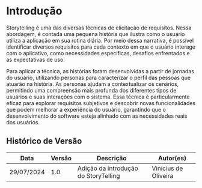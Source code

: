 # Introdução

Storytelling é uma das diversas técnicas de elicitação de requisitos. Nessa abordagem, é contada uma pequena história que ilustra como o usuário utiliza a aplicação em sua rotina diária. Por meio dessa narrativa, é possível identificar diversos requisitos para cada contexto em que o usuário interage com o aplicativo, como necessidades específicas, desafios enfrentados e as expectativas de uso.

Para aplicar a técnica, as histórias foram desenvolvidas a partir de jornadas do usuário, utilizando personas para caracterizar o perfil das pessoas que atuarão na história. As personas ajudam a contextualizar os cenários, permitindo uma compreensão mais profunda dos diferentes tipos de usuários e suas interações com o sistema. Essa técnica é particularmente eficaz para explorar requisitos subjetivos e descobrir novas funcionalidades que podem melhorar a experiência do usuário, garantindo que o desenvolvimento do software esteja alinhado com as necessidades reais dos usuários.

## Histórico de Versão

| Data | Versão | Descrição | Autor(es) |
| ---- | ------ | --------- | --------- |
| 29/07/2024 | 1.0 | Adição da introdução do StoryTelling | Vinícius de Oliveira |